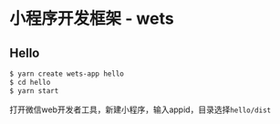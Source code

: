 # 小程序开发框架 - wets

## Hello

```bash
$ yarn create wets-app hello
$ cd hello
$ yarn start
```

打开微信web开发者工具，新建小程序，输入appid，目录选择`hello/dist`
